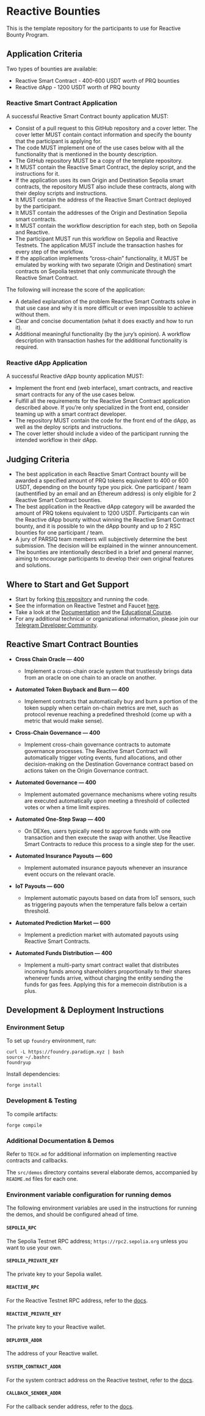 # Reactive Bounties

This is the template repository for the participants to use for Reactive Bounty Program.

## Application Criteria

Two types of bounties are available:

- Reactive Smart Contract - 400-600 USDT worth of PRQ bounties
- Reactive dApp - 1200 USDT worth of PRQ bounty

### Reactive Smart Contract Application

A successful Reactive Smart Contract bounty application MUST:

- Consist of a pull request to this GitHub repository and a cover letter. The cover letter MUST contain contact information and specify the bounty that the participant is applying for.
- The code MUST implement one of the use cases below with all the functionality that is mentioned in the bounty description.
- The GitHub repository MUST be a copy of the template repository.
- It MUST contain the Reactive Smart Contract, the deploy script, and the instructions for it.
- If the application uses its own Origin and Destination Sepolia smart contracts, the repository MUST also include these contracts, along with their deploy scripts and instructions.
- It MUST contain the address of the Reactive Smart Contract deployed by the participant.
- It MUST contain the addresses of the Origin and Destination Sepolia smart contracts.
- It MUST contain the workflow description for each step, both on Sepolia and Reactive.
- The participant MUST run this workflow on Sepolia and Reactive Testnets. The application MUST include the transaction hashes for every step of the workflow.
- If the application implements “cross-chain” functionality, it MUST be emulated by working with two separate (Origin and Destination) smart contracts on Sepolia testnet that only communicate through the Reactive Smart Contract.

The following will increase the score of the application:

- A detailed explanation of the problem Reactive Smart Contracts solve in that use case and why it is more difficult or even impossible to achieve without them.
- Clear and concise documentation (what it does exactly and how to run it).
- Additional meaningful functionality (by the jury’s opinion). A workflow description with transaction hashes for the additional functionality is required.

### Reactive dApp Application

A successful Reactive dApp bounty application MUST:

- Implement the front end (web interface), smart contracts, and reactive smart contracts for any of the use cases below.
- Fulfill all the requirements for the Reactive Smart Contract application described above. If you’re only specialized in the front end, consider teaming up with a smart contract developer.
- The repository MUST contain the code for the front end of the dApp, as well as the deploy scripts and instructions.
- The cover letter should include a video of the participant running the intended workflow in their dApp.

## Judging Criteria

- The best application in each Reactive Smart Contract bounty will be awarded a specified amount of PRQ tokens equivalent to 400 or 600 USDT, depending on the bounty type you pick. One participant / team (authentified by an email and an Ethereum address) is only eligible for 2 Reactive Smart Contract bounties.
- The best application in the Reactive dApp category will be awarded the amount of PRQ tokens equivalent to 1200 USDT. Participants can win the Reactive dApp bounty without winning the Reactive Smart Contract bounty, and it is possible to win the dApp bounty and up to 2 RSC bounties for one participant / team.
- A jury of PARSIQ team members will subjectively determine the best submission. The decision will be explained in the winner announcement.
- The bounties are intentionally described in a brief and general manner, aiming to encourage participants to develop their own original features and solutions.

## Where to Start and Get Support

- Start by forking [this repository](https://github.com/Reactive-Network/reactive-bounties) and running the code.
- See the information on Reactive Testnet and Faucet [here](https://dev.reactive.network/docs/kopli-testnet).
- Take a look at the [Documentation](https://dev.reactive.network/docs/getting-started) and the [Educational Course](https://dev.reactive.network/education/introduction).
- For any additional technical or organizational information, please join our [Telegram Developer Community](https://t.me/reactivedevs/9).

## Reactive Smart Contract Bounties

- **Cross Chain Oracle — 400**
  - Implement a cross-chain oracle system that trustlessly brings data from an oracle on one chain to an oracle on another.

- **Automated Token Buyback and Burn — 400**
  - Implement contracts that automatically buy and burn a portion of the token supply when certain on-chain metrics are met, such as protocol revenue reaching a predefined threshold (come up with a metric that would make sense).

- **Cross-Chain Governance — 400**
  - Implement cross-chain governance contracts to automate governance processes. The Reactive Smart Contract will automatically trigger voting events, fund allocations, and other decision-making on the Destination Governance contract based on actions taken on the Origin Governance contract.

- **Automated Governance — 400**
  - Implement automated governance mechanisms where voting results are executed automatically upon meeting a threshold of collected votes or when a time limit expires.

- **Automated One-Step Swap — 400**
  - On DEXes, users typically need to approve funds with one transaction and then execute the swap with another. Use Reactive Smart Contracts to reduce this process to a single step for the user.

- **Automated Insurance Payouts — 600**
  - Implement automated insurance payouts whenever an insurance event occurs on the relevant oracle.

- **IoT Payouts — 600**
  - Implement automatic payouts based on data from IoT sensors, such as triggering payouts when the temperature falls below a certain threshold.

- **Automated Prediction Market — 600**
  - Implement a prediction market with automated payouts using Reactive Smart Contracts.

- **Automated Funds Distribution — 400**
  - Implement a multi-party smart contract wallet that distributes incoming funds among shareholders proportionally to their shares whenever funds arrive, without charging the entity sending the funds for gas fees. Applying this for a memecoin distribution is a plus.

## Development & Deployment Instructions

### Environment Setup

To set up `foundry` environment, run:

```
curl -L https://foundry.paradigm.xyz | bash
source ~/.bashrc
foundryup
```

Install dependencies:

```
forge install
```

### Development & Testing

To compile artifacts:

```
forge compile
```

### Additional Documentation & Demos

Refer to `TECH.md` for additional information on implementing reactive contracts and callbacks.

The `src/demos` directory contains several elaborate demos, accompanied by `README.md` files for each one.

### Environment variable configuration for running demos

The following environment variables are used in the instructions for running the demos, and should be configured ahead of time.

#### `SEPOLIA_RPC`

The Sepolia Testnet RPC address; `https://rpc2.sepolia.org` unless you want to use your own.

#### `SEPOLIA_PRIVATE_KEY`

The private key to your Sepolia wallet.

#### `REACTIVE_RPC`

For the Reactive Testnet RPC address, refer to the [docs](https://dev.reactive.network/docs/kopli-testnet).

#### `REACTIVE_PRIVATE_KEY`

The private key to your Reactive wallet.

#### `DEPLOYER_ADDR`

The address of your Reactive wallet.

#### `SYSTEM_CONTRACT_ADDR`

For the system contract address on the Reactive testnet, refer to the [docs](https://dev.reactive.network/docs/kopli-testnet).

#### `CALLBACK_SENDER_ADDR`

For the callback sender address, refer to the [docs](https://dev.reactive.network/docs/kopli-testnet).
